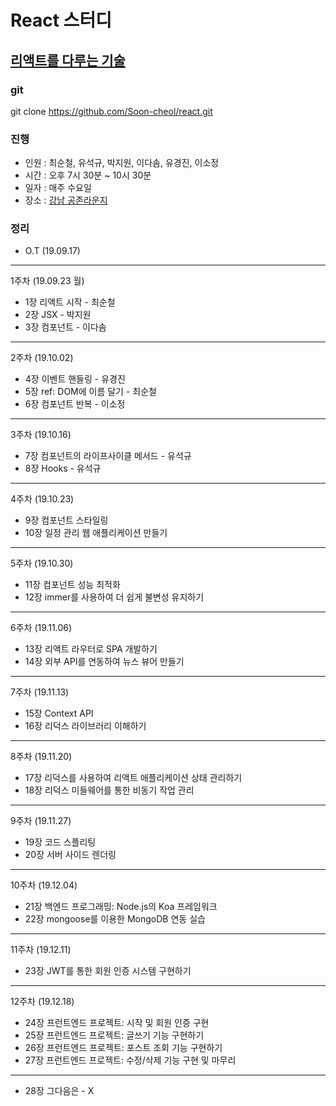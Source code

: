 # React 스터디
## <a href="https://www.gilbut.co.kr/book/view?bookcode=BN002496">리액트를 다루는 기술</a>

### git
git clone https://github.com/Soon-cheol/react.git

### 진행
- 인원 : 최순철, 유석규, 박지원, 이다솜, 유경진, 이소정
- 시간 : 오후 7시 30분 ~ 10시 30분
- 일자 : 매주 수요일
- 장소 : <a href="https://www.spacecloud.kr/space/16034" target="_blank">강남 공존라운지</a>

### 정리
- O.T (19.09.17)
--------------------------------------
1주차 (19.09.23 월)
- 1장 리액트 시작 - 최순철
- 2장 JSX - 박지원
- 3장 컴포넌트 - 이다솜
--------------------------------------
2주차 (19.10.02)
- 4장 이벤트 핸들링 - 유경진
- 5장 ref: DOM에 이름 달기 - 최순철
- 6장 컴포넌트 반복 - 이소정
--------------------------------------
3주차 (19.10.16)
- 7장 컴포넌트의 라이프사이클 메서드 - 유석규
- 8장 Hooks - 유석규
--------------------------------------
4주차 (19.10.23)
- 9장 컴포넌트 스타일링
- 10장 일정 관리 웹 애플리케이션 만들기
--------------------------------------
5주차 (19.10.30)
- 11장 컴포넌트 성능 최적화
- 12장 immer를 사용하여 더 쉽게 불변성 유지하기
--------------------------------------
6주차 (19.11.06)
- 13장 리액트 라우터로 SPA 개발하기
- 14장 외부 API를 연동하여 뉴스 뷰어 만들기
--------------------------------------
7주차 (19.11.13)
- 15장 Context API
- 16장 리덕스 라이브러리 이해하기
--------------------------------------
8주차 (19.11.20)
- 17장 리덕스를 사용하여 리액트 애플리케이션 상태 관리하기
- 18장 리덕스 미들웨어를 통한 비동기 작업 관리
--------------------------------------
9주차 (19.11.27)
- 19장 코드 스플리팅
- 20장 서버 사이드 렌더링
--------------------------------------
10주차 (19.12.04)
- 21장 백엔드 프로그래밍: Node.js의 Koa 프레임워크
- 22장 mongoose를 이용한 MongoDB 연동 실습
--------------------------------------
11주차 (19.12.11)
- 23장 JWT를 통한 회원 인증 시스템 구현하기
--------------------------------------
12주차 (19.12.18)
- 24장 프런트엔드 프로젝트: 시작 및 회원 인증 구현
- 25장 프런트엔드 프로젝트: 글쓰기 기능 구현하기
- 26장 프런트엔드 프로젝트: 포스트 조회 기능 구현하기
- 27장 프런트엔드 프로젝트: 수정/삭제 기능 구현 및 마무리
--------------------------------------
- 28장 그다음은 - X
